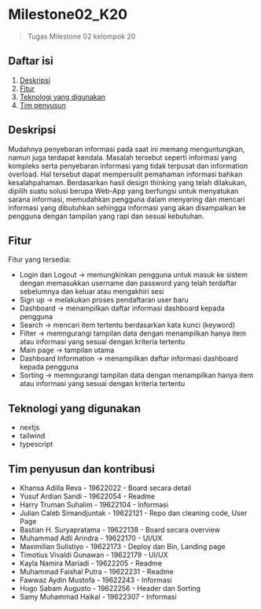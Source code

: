 # Milestone02_K20
> Tugas Milestone 02 kelompok 20

## Daftar isi
1. [Deskripsi](#Deskripsi)
2. [Fitur](#Fitur)
3. [Teknologi yang digunakan](#Teknologi-yang-digunakan)
4. [Tim penyusun](#Tim-penyusun)

## Deskripsi
Mudahnya penyebaran informasi pada saat ini memang menguntungkan, namun juga terdapat kendala. Masalah tersebut seperti informasi yang kompleks serta penyebaran informasi yang tidak terpusat dan information overload. Hal tersebut dapat mempersulit pemahaman informasi bahkan kesalahpahaman. Berdasarkan hasil design thinking yang telah dilakukan, dipilih suatu solusi berupa Web-App yang berfungsi untuk menyatukan sarana informasi, memudahkan pengguna dalam menyaring dan mencari informasi yang dibutuhkan sehingga informasi yang akan disampaikan ke pengguna dengan tampilan yang rapi dan sesuai kebutuhan.

## Fitur
Fitur yang tersedia:
- Login dan Logout -> memungkinkan pengguna untuk masuk ke sistem dengan memasukkan username dan password yang telah terdaftar sebelumnya dan keluar atau mengakhiri sesi
- Sign up -> melakukan proses pendaftaran user baru
- Dashboard -> menampilkan daftar informasi dashboard kepada pengguna
- Search -> mencari item tertentu berdasarkan kata kunci (keyword)
- Filter -> memngurangi tampilan data dengan menampilkan hanya item atau informasi yang sesuai dengan kriteria tertentu
- Main page -> tampilan utama
- Dashboard Information -> menampilkan daftar informasi dashboard kepada pengguna
- Sorting -> memngurangi tampilan data dengan menampilkan hanya item atau informasi yang sesuai dengan kriteria tertentu

## Teknologi yang digunakan
- nextjs 
- tailwind
- typescript

## Tim penyusun dan kontribusi
- Khansa Adilla Reva - 19622022 - Board secara detail
- Yusuf Ardian Sandi - 19622054 - Readme
- Harry Truman Suhalim - 19622104 - Informasi
- Julian Caleb Simandjuntak - 19622121 - Repo dan cleaning code, User Page
- Bastian H. Suryapratama - 19622138 - Board secara overview
- Muhammad Adli Arindra - 19622170 - UI/UX
- Maximilian Sulistiyo - 19622173 - Deploy dan Bin, Landing page
- Timotius Vivaldi Gunawan - 19622179 - UI/UX
- Kayla Namira Mariadi - 19622205 - Readme
- Muhammad Faishal Putra - 19622231 - Readme
- Fawwaz Aydin Mustofa - 19622243 - Informasi
- Hugo Sabam Augusto - 19622256 - Header dan Sorting
- Samy Muhammad Haikal - 19622307 - Informasi
